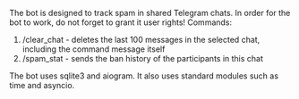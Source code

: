 The bot is designed to track spam in shared Telegram chats. In order for the bot to work, do not forget to grant it user rights!
Commands:
1) /clear_chat - deletes the last 100 messages in the selected chat, including the command message itself
2) /spam_stat - sends the ban history of the participants in this chat

The bot uses sqlite3 and aiogram. It also uses standard modules such as time and asyncio.
